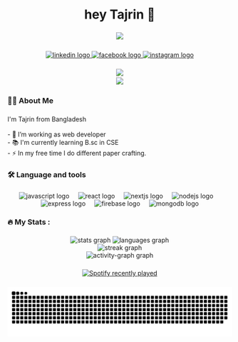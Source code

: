 <h1 align="center">hey Tajrin 👋</h1>

###

<div align="center">
  <img height="300" src="https://i.postimg.cc/PJVQk2wG/girl.gif"  />
</div>

###

<div align="center">
  <a href="https://www.linkedin.com/in/husna-tajrin-57031829b/" target="_blank">
    <img src="https://raw.githubusercontent.com/maurodesouza/profile-readme-generator/master/src/assets/icons/social/linkedin/default.svg" width="39" height="27" alt="linkedin logo"  />
  </a>
  <a href="https://www.facebook.com/husna.tajrin" target="_blank">
    <img src="https://raw.githubusercontent.com/maurodesouza/profile-readme-generator/master/src/assets/icons/social/facebook/default.svg" width="39" height="27" alt="facebook logo"  />
  </a>
  <a href="https://www.instagram.com/husna_tajrin/" target="_blank">
    <img src="https://raw.githubusercontent.com/maurodesouza/profile-readme-generator/master/src/assets/icons/social/instagram/default.svg" width="39" height="27" alt="instagram logo"  />
  </a>
</div>

###

<div align="center">
  <img src="https://visitcount.itsvg.in/api?id=tajrin36&icon=5&color=7"  />
  
</div>

<div align="center">
<img src="https://wakatime.com/badge/user/6c113bc1-37e1-47c0-922c-160d587fa2f1.svg"  />
</div>

###

<h3 align="left">👩‍💻  About Me</h3>

###

<p align="left">I'm Tajrin from Bangladesh<br><br>- 🔭 I’m working as web developer<br>- 📚 I'm currently learning B.sc in CSE<br>- ⚡ In my free time I do different paper crafting.</p>

###

<h3 align="left">🛠 Language and tools</h3>

###

<div align="center">
  <img src="https://skillicons.dev/icons?i=js" height="40" alt="javascript logo"  />
  <img width="12" />
  <img src="https://skillicons.dev/icons?i=react" height="40" alt="react logo"  />
  <img width="12" />
  <img src="https://skillicons.dev/icons?i=nextjs" height="40" alt="nextjs logo"  />
  <img width="12" />
  <img src="https://skillicons.dev/icons?i=nodejs" height="40" alt="nodejs logo"  />
  <img width="12" />
  <img src="https://skillicons.dev/icons?i=express" height="40" alt="express logo"  />
  <img width="12" />
  <img src="https://skillicons.dev/icons?i=firebase" height="40" alt="firebase logo"  />
  <img width="12" />
  <img src="https://skillicons.dev/icons?i=mongodb" height="40" alt="mongodb logo"  />
</div>

###

<h3 align="left">🔥   My Stats :</h3>

###

<div align="center">
  <img src="https://github-readme-stats.vercel.app/api?username=tajrin36&hide_title=false&hide_rank=false&show_icons=true&include_all_commits=true&count_private=true&disable_animations=false&theme=dracula&locale=en&hide_border=false&order=1" height="130" alt="stats graph"  />
  <img src="https://github-readme-stats.vercel.app/api/top-langs?username=tajrin36&locale=en&hide_title=false&layout=compact&card_width=320&langs_count=5&theme=dracula&hide_border=false&order=2" height="130" alt="languages graph"  />
  
</div>

<div align="center">
<img src="https://streak-stats.demolab.com?user=tajrin36&locale=en&mode=daily&theme=dracula&hide_border=false&border_radius=5&order=3" height="150" alt="streak graph"  />
</div>

<div align="center">
<img src="https://github-readme-activity-graph.vercel.app/graph?username=tajrin36&radius=16&theme=react&area=true&order=5" height="300" alt="activity-graph graph"  />
</div>

###

<div align="center">
  <a href="https://open.spotify.com/user/31h56g3q3u2qwrbjyhwehb3i5vxm">
    <img src="https://spotify-recently-played-readme.vercel.app/api?user=31h56g3q3u2qwrbjyhwehb3i5vxm&count=1" alt="Spotify recently played"  />
  </a>
</div>

###

<img src="https://raw.githubusercontent.com/tajrin36/tajrin36/output/snake.svg" alt="Snake animation" />

###
